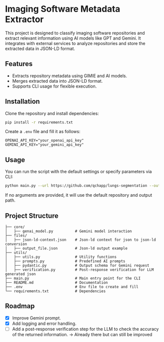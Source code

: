 # Imaging Software Metadata Extractor

This project is designed to classify imaging software repositories and extract relevant information using AI models like GPT and Gemini. It integrates with external services to analyze repositories and store the extracted data in JSON-LD format.

## Features
- Extracts repository metadata using GIMIE and AI models.
- Merges extracted data into JSON-LD format.
- Supports CLI usage for flexible execution.

## Installation

Clone the repository and install dependencies:
```sh
pip install -r requirements.txt
```

Create a `.env` file and fill it as follows:
```.env
OPENAI_API_KEY="your_openai_api_key"
GEMINI_API_KEY="your_gemini_api_key"
```

## Usage
You can run the script with the default settings or specify parameters via CLI:

```sh
python main.py --url https://github.com/qchapp/lungs-segmentation --output_path output_file.json
```

If no arguments are provided, it will use the default repository and output path.

## Project Structure
```
├── core/
│   ├── genai_model.py          # Gemini model interaction
├── files/
│   ├── json-ld-context.json    # Json-ld context for json to json-ld conversion
│   ├── output_file.json        # Json-ld output example
├── utils/
│   ├── utils.py                # Utility functions
│   ├── prompts.py              # Predefined AI prompts
│   ├── pydantic.py             # Output schema for Gemini request
│   ├── verification.py         # Post-response verification for LLM generated json
├── main.py                     # Main entry point for the CLI
├── README.md                   # Documentation
├── .env                        # Env file to create and fill
└── requirements.txt            # Dependencies
```

## Roadmap
- [x] Improve Gemini prompt.
- [x] Add logging and error handling.
- [ ] Add a post-response verification step for the LLM to check the accuracy of the returned information. -> Already there but can still be improved
